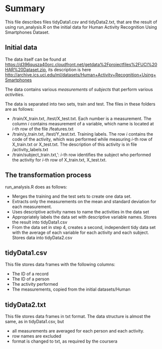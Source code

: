 # Summary

This file describes files tidyData1.csv and tidyData2.txt, that are the result of using run_analysis.R 
on the initial data for Human Activity Recognition Using Smartphones Dataset.

## Initial data

The data itself can be found at https://d396qusza40orc.cloudfront.net/getdata%2Fprojectfiles%2FUCI%20HAR%20Dataset.zip,
its description is here http://archive.ics.uci.edu/ml/datasets/Human+Activity+Recognition+Using+Smartphones

The data contains various _measurements_ of _subjects_ that perform various _activities_.

The data is separated into two sets, train and test. The files in these folders are as follows:

 * /train/X_train.txt, /test/X_test.txt. Each number is a measurement. The column _i_ contains measurement of a variable, which name is located at _i_-th row of the file /features.txt
 * /train/y_train.txt, /test/Y_test.txt. Training labels. The row _i_ contains the code of the activity, which was performed while measuring _i_-th row of X_train.txt or X_test.txt. The description of this activity is in file /activity_labels.txt
 * /train/subject_train.txt,': _i_-th row identifies the subject who performed the activity for _i_-th row of X_train.txt, X_test.txt.
 
## The transformation process

run_analysis.R does as follows:

 * Merges the training and the test sets to create one data set.
 * Extracts only the measurements on the mean and standard deviation for each measurement.
 * Uses descriptive activity names to name the activities in the data set
 * Appropriately labels the data set with descriptive variable names. Stores the result into tidyData1.csv
 * From the data set in step 4, creates a second, independent tidy data set with the average of each variable for each activity and each subject. Stores data into tidyData2.csv
 
## tidyData1.csv

This file stores data frames with the following columns:
 * The ID of a record
 * The ID of a person
 * The activity performed
 * The measurements, copied from the initial datasets/Human
 
 ## tidyData2.txt
 
 This file stores data frames in txt format. The data structure is almost the same, as in tidyData1.csv, but 
 * all measurements are averaged for each person and each activity.
 * row names are excluded
 * format is changed to txt, as required by the coursera
 
 
 